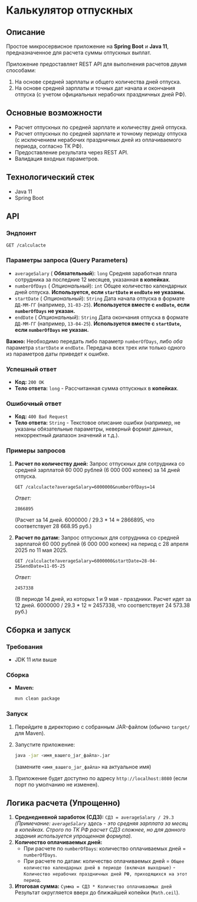 # Калькулятор отпускных

## Описание

Простое микросервисное приложение на **Spring Boot** и **Java 11**, предназначенное для расчета суммы отпускных выплат.

Приложение предоставляет REST API для выполнения расчетов двумя способами:
1.  На основе средней зарплаты и общего количества дней отпуска.
2.  На основе средней зарплаты и точных дат начала и окончания отпуска (с учетом официальных нерабочих праздничных дней РФ).

## Основные возможности

*   Расчет отпускных по средней зарплате и количеству дней отпуска.
*   Расчет отпускных по средней зарплате и точному периоду отпуска (с исключением нерабочих праздничных дней из оплачиваемого периода, согласно ТК РФ).
*   Предоставление результата через REST API.
*   Валидация входных параметров.

## Технологический стек

*   Java 11
*   Spring Boot

## API

### Эндпоинт

`GET /calculacte`

### Параметры запроса (Query Parameters)

*   `averageSalary` ( **Обязательный**): `long`
    Средняя заработная плата сотрудника за последние 12 месяцев, указанная **в копейках**.
*   `numberOfDays` ( *Опциональный*): `int`
    Общее количество календарных дней отпуска. **Используется, если `startDate` и `endDate` не указаны.**
*   `startDate` ( *Опциональный*): `String`
    Дата начала отпуска в формате `ДД-ММ-ГГ` (например, `31-03-25`). **Используется вместе с `endDate`, если `numberOfDays` не указан.**
*   `endDate` ( *Опциональный*): `String`
    Дата окончания отпуска в формате `ДД-ММ-ГГ` (например, `13-04-25`). **Используется вместе с `startDate`, если `numberOfDays` не указан.**

**Важно:** Необходимо передать либо параметр `numberOfDays`, либо *оба* параметра `startDate` и `endDate`. Передача всех трех или только одного из параметров даты приведет к ошибке.

### Успешный ответ

*   **Код:** `200 OK`
*   **Тело ответа:** `long` - Рассчитанная сумма отпускных в **копейках**.

### Ошибочный ответ

*   **Код:** `400 Bad Request`
*   **Тело ответа:** `String` - Текстовое описание ошибки (например, не указаны обязательные параметры, неверный формат данных, некорректный диапазон значений и т.д.).

### Примеры запросов

1.  **Расчет по количеству дней:**
    Запрос отпускных для сотрудника со средней зарплатой 60 000 рублей (6 000 000 копеек) за 14 дней отпуска.

    ```
    GET /calculacte?averageSalary=6000000&numberOfDays=14
    ```

    *Ответ:*
    ```
    2866895
    ```
    (Расчет за 14 дней. 6000000 / 29.3 * 14 ≈ 2866895, что соответствует 28 668.95 руб.)

2.  **Расчет по датам:**
    Запрос отпускных для сотрудника со средней зарплатой 60 000 рублей (6 000 000 копеек) на период с 28 апреля 2025 по 11 мая 2025.

    ```
    GET /calculacte?averageSalary=6000000&startDate=28-04-25&endDate=11-05-25
    ```

    *Ответ:*
    ```
    2457338
    ```
    (В периоде 14 дней, из которых 1 и 9 мая - праздники. Расчет идет за 12 дней. 6000000 / 29.3 * 12 ≈ 2457338, что соответствует 24 573.38 руб.)

## Сборка и запуск

### Требования

*   JDK 11 или выше

### Сборка

*   **Maven:**
    ```bash
    mvn clean package
    ```

### Запуск

1.  Перейдите в директорию с собранным JAR-файлом (обычно `target/` для Maven).
2.  Запустите приложение:
    ```bash
    java -jar <имя_вашего_jar_файла>.jar
    ```
    (замените `<имя_вашего_jar_файла>` на актуальное имя)

3.  Приложение будет доступно по адресу `http://localhost:8080` (если порт по умолчанию не изменен).

## Логика расчета (Упрощенно)

1.  **Среднедневной заработок (СДЗ):**
    `СДЗ = averageSalary / 29.3`
    *(Примечание: `averageSalary` здесь - это средняя зарплата за месяц в копейках. Строго по ТК РФ расчет СДЗ сложнее, но для данного задания используется упрощенная формула).*
2.  **Количество оплачиваемых дней:**
    *   При расчете по `numberOfDays`: количество оплачиваемых дней = `numberOfDays`.
    *   При расчете по датам: количество оплачиваемых дней = `Общее количество календарных дней в периоде (включая выходные)` - `Количество нерабочих праздничных дней РФ, приходящихся на этот период`.
3.  **Итоговая сумма:**
    `Сумма = СДЗ * Количество оплачиваемых дней`
    Результат округляется вверх до ближайшей копейки (`Math.ceil`).

